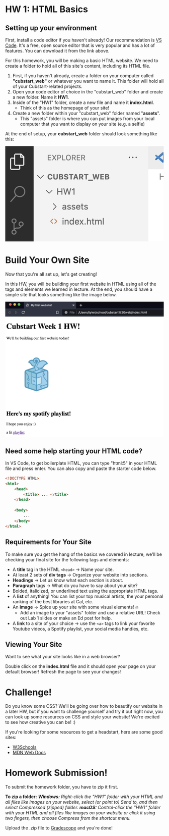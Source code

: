 # HW 1: HTML Basics

## Setting up your environment
First, install a code editor if you haven't already! Our recommendation is [VS Code](https://code.visualstudio.com/). It's a free, open source editor that is very popular and has a lot of features. You can download it from the link above.

For this homework, you will be making a basic HTML website. We need to create a folder to hold all of this site's content, including its HTML file.

1. First, if you haven't already, create a folder on your computer called **"cubstart_web"** or whatever you want to name it. This folder will hold all of your Cubstart-related projects.
2. Open your code editor of choice in the "cubstart_web" folder and create a new folder. Name it **HW1**.
3. Inside of the "HW1" folder, create a new file and name it **index.html**.
    - Think of this as the homepage of your site!
4. Create a new folder within your "cubstart_web" folder named "**assets**".
    - This "assets" folder is where you can put images from your local computer that you want to display on your site (e.g. a selfie)

At the end of setup, your **cubstart_web** folder should look something like this:

![](/assets/hw1-setup.png)

# Build Your Own Site

Now that you're all set up, let's get creating!

In this HW, you will be building your first website in HTML using all of the tags and elements we learned in lecture. At the end, you should have a simple site that looks something like the image below.

<img src="/assets/hw1-ex.png" width="600"/>

## Need some help starting your HTML code?

In VS Code, to get boilerplate HTML, you can type "html:5" in your HTML file and press enter. You can also copy and paste the starter code below.

~~~html
<!DOCTYPE HTML>
<html>
    <head>
        <title> ... </title>
    </head>

    <body>
        ...
    </body>
</html>
~~~

## Requirements for Your Site

To make sure you get the hang of the basics we covered in lecture, we'll be checking your final site for the following tags and elements:

- A **title** tag in the HTML `<head>` → Name your site.
- At least 2 sets of **div tags** → Organize your website into sections.
- **Headings** → Let us know what each section is about.
- **Paragraph** tags → What do you have to say about your site?
- Bolded, italicized, or underlined text using the appropriate HTML tags.
- A **list** of anything! You can list your top musical artists, the your personal ranking of the best libraries at Cal, etc.
- An **image** → Spice up your site with some visual elements! 🔥
    - Add an image to your "assets" folder and use a relative URL! Check out Lab 1 slides or make an Ed post for help. 
- A **link** to a site of your choice → use the `<a>` tags to link your favorite Youtube videos, a Spotify playlist, your social media handles, etc.

## Viewing Your Site

Want to see what your site looks like in a web browser? 

Double click on the **index.html** file and it should open your page on your default browser! Refresh the page to see your changes!
    
# Challenge!
Do you know some CSS? We'll be going over how to beautify our website in a later HW, but if you want to challenge yourself and try it out right now, you can look up some resources on CSS and style your website! We're excited to see how creative you can be! :)

If you're looking for some resources to get a headstart, here are some good sites:
- [W3Schools](https://www.w3schools.com/css/)
- [MDN Web Docs](https://developer.mozilla.org/en-US/docs/Web/CSS)

# Homework Submission!
To submit the homework folder, you have to zip it first. 

**To zip a folder:**
_**Windows:** Right-click the "HW1" folder with your HTML and all files like images on your website, select (or point to) Send to, and then select Compressed (zipped) folder._
_**macOS:** Control-click the "HW1" folder with your HTML and all files like images on your website or click it using two fingers, then choose Compress from the shortcut menu._

Upload the .zip file to [Gradescope](https://www.gradescope.com/) and you're done!